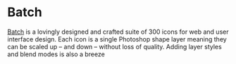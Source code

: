 Batch
=====

<a href="http://adamwhitcroft.com/batch" target="_blank">Batch</a> is a lovingly designed and crafted suite of 300 icons for web and user interface design. Each icon is a single Photoshop shape layer meaning they can be scaled up – and down – without loss of quality. Adding layer styles and blend modes is also a breeze